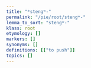 ```yaml
---
title: "*stengʷ-"
permalink: "/pie/root/stengʷ-"
lemma_to_sort: "stengʷ-"
klass: root
etymology: []
markers: []
synonyms: []
definitions: [["to push"]]
topics: []
---
```

